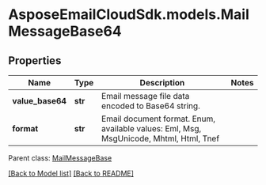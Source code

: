 # AsposeEmailCloudSdk.models.MailMessageBase64
## Properties
Name | Type | Description | Notes
------------ | ------------- | ------------- | -------------
**value_base64** | **str** | Email message file data encoded to Base64 string.              | 
**format** | **str** | Email document format. Enum, available values: Eml, Msg, MsgUnicode, Mhtml, Html, Tnef | 

 Parent class: [MailMessageBase](MailMessageBase.md)

[[Back to Model list]](Models.md) [[Back to README]](README.md)



